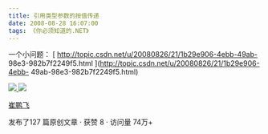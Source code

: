 ```yaml
---
title: 引用类型参数的按值传递
date: 2008-08-28 16:07:00
tags: 《你必须知道的.NET》
---
```

一个小问题： [ http://topic.csdn.net/u/20080826/21/1b29e906-4ebb-49ab-
98e3-982b7f2249f5.html ](http://topic.csdn.net/u/20080826/21/1b29e906-4ebb-
49ab-98e3-982b7f2249f5.html)



[ ![](https://profile.csdnimg.cn/5/2/5/3_cuipengfei1)
![](https://g.csdnimg.cn/static/user-reg-year/1x/11.png)
](https://blog.csdn.net/cuipengfei1)

[ 崔鹏飞 ](https://blog.csdn.net/cuipengfei1)

发布了127 篇原创文章  ·  获赞 8  ·  访问量 74万+

